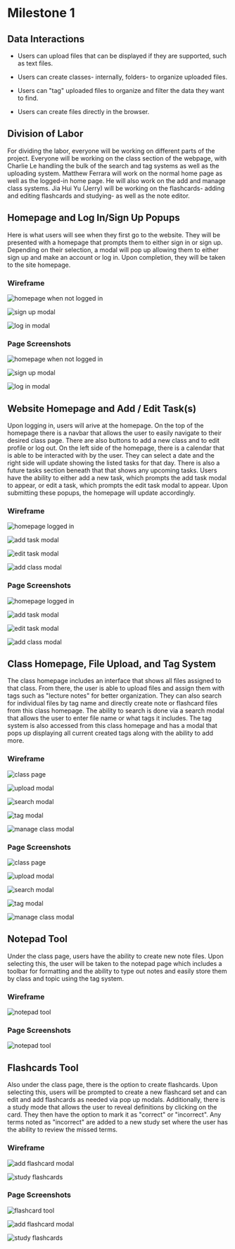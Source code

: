 # Milestone 1

## Data Interactions

* Users can upload files that can be displayed if they are supported, such as text files.

* Users can create classes- internally, folders- to organize uploaded files.

* Users can "tag" uploaded files to organize and filter the data they want to find.

* Users can create files directly in the browser.

## Division of Labor

For dividing the labor, everyone will be working on different parts of the project. Everyone will be working on the class section of the webpage, with Charlie Le handling the bulk of the search and tag systems as well as the uploading system. Matthew Ferrara will work on the normal home page as well as the logged-in home page. He will also work on the add and manage class systems. Jia Hui Yu (Jerry) will be working on the flashcards- adding and editing flashcards and studying- as well as the note editor.

## Homepage and Log In/Sign Up Popups

Here is what users will see when they first go to the website.  They will be presented with a homepage that prompts them to either sign in or sign up.  Depending on their selection, a modal will pop up allowing them to either sign up and make an account or log in.  Upon completion, they will be taken to the site homepage.

### Wireframe

![homepage when not logged in](./Milestone%201%20Screenshots/Wireframe%20Screenshots/WF%20Homepage%20Not%20Logged%20In.png)

![sign up modal](./Milestone%201%20Screenshots/Wireframe%20Screenshots/WF%20Sign%20Up%20Popup.png)

![log in modal](./Milestone%201%20Screenshots/Wireframe%20Screenshots/WF%20Log%20In%20Popup.png)

### Page Screenshots

![homepage when not logged in](./Milestone%201%20Screenshots/HTML%20Screenshots/Homepage%20Not%20Logged%20In.png)

![sign up modal](./Milestone%201%20Screenshots/HTML%20Screenshots/Sign%20Up%20Popup.png)

![log in modal](./Milestone%201%20Screenshots/HTML%20Screenshots/Log%20In%20Popup.png)


## Website Homepage and Add / Edit Task(s)

Upon logging in, users will arive at the homepage.  On the top of the homepage there is a navbar that allows the user to easily navigate to their desired class page.  There are also buttons to add a new class and to edit profile or log out.  On the left side of the homepage, there is a calendar that is able to be interacted with by the user.  They can select a date and the right side will update showing the listed tasks for that day.  There is also a future tasks section beneath that that shows any upcoming tasks.  Users have the ability to either add a new task, which prompts the add task modal to appear, or edit a task, which prompts the edit task modal to appear.  Upon submitting these popups, the homepage will update accordingly.

### Wireframe

![homepage logged in](./Milestone%201%20Screenshots/Wireframe%20Screenshots/WF%20Homepage%20Logged%20In.png)

![add task modal](./Milestone%201%20Screenshots/Wireframe%20Screenshots/WF%20Add%20Task%20Popup.png)

![edit task modal](./Milestone%201%20Screenshots/Wireframe%20Screenshots/WF%20Edit%20Task%20Popup.png)

![add class modal](./Milestone%201%20Screenshots/Wireframe%20Screenshots/WF%20Add%20Class%20Popup.png)

### Page Screenshots

![homepage logged in](./Milestone%201%20Screenshots/HTML%20Screenshots/Homepage%20Logged%20In.png)

![add task modal](./Milestone%201%20Screenshots/HTML%20Screenshots/Add%20Task%20Popup.png)

![edit task modal](./Milestone%201%20Screenshots/HTML%20Screenshots/Edit%20Task%20Popup.png)

![add class modal](./Milestone%201%20Screenshots/HTML%20Screenshots/Add%20Class%20Modal.png)

## Class Homepage, File Upload, and Tag System

The class homepage includes an interface that shows all files assigned to that class.  From there, the user is able to upload files and assign them with tags such as "lecture notes" for better organization.  They can also search for individual files by tag name and directly create note or flashcard files from this class homepage.  The ability to search is done via a search modal that allows the user to enter file name or what tags it includes.  The tag system is also accessed from this class homepage and has a modal that pops up displaying all current created tags along with the ability to add more.

### Wireframe

![class page](./Milestone%201%20Screenshots/Wireframe%20Screenshots/WF%20Class%20Homepage.png)

![upload modal](./Milestone%201%20Screenshots/Wireframe%20Screenshots/WF%20Upload%20Files%20Popup.png)

![search modal](./Milestone%201%20Screenshots/Wireframe%20Screenshots/WF%20Search%20Class%20Files%20Popup.png)

![tag modal](./Milestone%201%20Screenshots/Wireframe%20Screenshots/WF%20Tags%20Popup.png)

![manage class modal](./Milestone%201%20Screenshots/Wireframe%20Screenshots/WF%20Edit%20Class%20Popup.png)

### Page Screenshots

![class page](./Milestone%201%20Screenshots/HTML%20Screenshots/Class%20Page.png)

![upload modal](./Milestone%201%20Screenshots/HTML%20Screenshots/Upload%20File%20Modal.png)

![search modal](./Milestone%201%20Screenshots/HTML%20Screenshots/Search%20File%20Modal.png)

![tag modal](./Milestone%201%20Screenshots/HTML%20Screenshots/Tags%20Modal.png)

![manage class modal](./Milestone%201%20Screenshots/HTML%20Screenshots/Manage%20Class%20Modal.png)

## Notepad Tool

Under the class page, users have the ability to create new note files.  Upon selecting this, the user will be taken to the notepad page which includes a toolbar for formatting and the ability to type out notes and easily store them by class and topic using the tag system.

### Wireframe

![notepad tool](./Milestone%201%20Screenshots/Wireframe%20Screenshots/WF%20Create%20New%20Note.png)

### Page Screenshots

![notepad tool](./Milestone%201%20Screenshots/HTML%20Screenshots/Notepad.png)

## Flashcards Tool

Also under the class page, there is the option to create flashcards.  Upon selecting this, users will be prompted to create a new flashcard set and can edit and add flashcards as needed via pop up modals.  Additionally, there is a study mode that allows the user to reveal definitions by clicking on the card.  They then have the option to mark it as "correct" or "incorrect".  Any terms noted as "incorrect" are added to a new study set where the user has the ability to review the missed terms.

### Wireframe

![add flashcard modal](./Milestone%201%20Screenshots/Wireframe%20Screenshots/WF%20Add%20Flashcard.png)

![study flashcards](./Milestone%201%20Screenshots/Wireframe%20Screenshots/WF%20Flashcard%20Study%20Mode.png)

### Page Screenshots

![flashcard tool](./Milestone%201%20Screenshots/HTML%20Screenshots/Edit%20Flashcard.png)

![add flashcard modal](./Milestone%201%20Screenshots/HTML%20Screenshots/Add%20Flashcard.png)

![study flashcards](./Milestone%201%20Screenshots/HTML%20Screenshots/Study%20Flashcards.png)